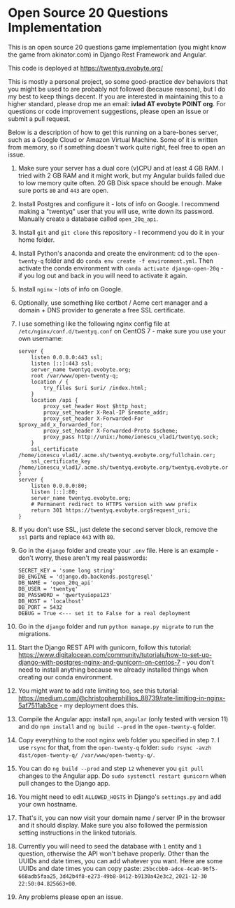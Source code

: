 # Open Source 20 Questions Implementation

This is an open source 20 questions game implementation (you might know the game from akinator.com) in Django Rest Framework and Angular. 

This code is deployed at https://twentyq.evobyte.org/

This is mostly a personal project, so some good-practice dev behaviors that you might be used to are probably not followed (because reasons), but I do my best to keep things decent. If you are interested in maintaining this to a higher standard, please drop me an email: **ivlad AT evobyte POINT org**. For questions or code improvement suggestions, please open an issue or submit a pull request.

Below is a description of how to get this running on a bare-bones server, such as a Google Cloud or Amazon Virtual Machine. Some of it is written from memory, so if something doesn't work quite right, feel free to open an issue.

1. Make sure your server has a dual core (v)CPU and at least 4 GB RAM. I tried with 2 GB RAM and it might work, but my Angular builds failed due to low memory quite often. 20 GB Disk space should be enough. Make sure ports `80` and `443` are open.
2. Install Postgres and configure it - lots of info on Google. I recommend making a "twentyq" user that you will use, write down its password. Manually create a database called `open_20q_api`.
3. Install `git` and `git clone` this repository - I recommend you do it in your home folder.
4. Install Python's anaconda and create the environment: cd to the `open-twenty-q` folder and do `conda env create -f environment.yml`. Then activate the conda environment with `conda activate django-open-20q` - if you log out and back in you will need to activate it again.
5. Install `nginx` - lots of info on Google.
6. Optionally, use something like certbot / Acme cert manager and a domain + DNS provider to generate a free SSL certificate.
7. I use something like the following nginx config file at `/etc/nginx/conf.d/twentyq.conf` on CentOS 7 - make sure you use your own username:

    ```
    server {
        listen 0.0.0.0:443 ssl;
        listen [::]:443 ssl;
        server_name twentyq.evobyte.org;
        root /var/www/open-twenty-q;
        location / {
            try_files $uri $uri/ /index.html;
        }
        location /api {
            proxy_set_header Host $http_host;
            proxy_set_header X-Real-IP $remote_addr;
            proxy_set_header X-Forwarded-For $proxy_add_x_forwarded_for;
            proxy_set_header X-Forwarded-Proto $scheme;
            proxy_pass http://unix:/home/ionescu_vlad1/twentyq.sock;
        }
        ssl_certificate /home/ionescu_vlad1/.acme.sh/twentyq.evobyte.org/fullchain.cer;
        ssl_certificate_key /home/ionescu_vlad1/.acme.sh/twentyq.evobyte.org/twentyq.evobyte.org.key;
    }
    server {
        listen 0.0.0.0:80;
        listen [::]:80;
        server_name twentyq.evobyte.org;
        # Permanent redirect to HTTPS version with www prefix
        return 301 https://twentyq.evobyte.org$request_uri;
    }
    ```
8. If you don't use SSL, just delete the second server block, remove the `ssl` parts and replace `443` with `80`.
9. Go in the `django` folder and create your `.env` file. Here is an example - don't worry, these aren't my real passwords:
    ```
    SECRET_KEY = 'some long string'
    DB_ENGINE = 'django.db.backends.postgresql'
    DB_NAME = 'open_20q_api'
    DB_USER = 'twentyq'
    DB_PASSWORD = 'qwertyuiopa123'
    DB_HOST = 'localhost'
    DB_PORT = 5432
    DEBUG = True <--- set it to False for a real deployment
    ```
10. Go in the `django` folder and run `python manage.py migrate` to run the migrations.
11. Start the Django REST API with gunicorn, follow this tutorial: https://www.digitalocean.com/community/tutorials/how-to-set-up-django-with-postgres-nginx-and-gunicorn-on-centos-7 - you don't need to install anything because we already installed things when creating our conda environment.
12. You might want to add rate limiting too, see this tutorial: https://medium.com/@christopherphillips_88739/rate-limiting-in-nginx-5af7511ab3ce - my deployment does this.
13. Compile the Angular app: install `npm`, `angular` (only tested with version 11) and do `npm install` and `ng build --prod` in the `open-twenty-q` folder.
14. Copy everything to the root nginx web folder you specified in step `7`. I use `rsync` for that, from the `open-twenty-q` folder: `sudo rsync -avzh dist/open-twenty-q/ /var/www/open-twenty-q/`.
15. You can do `ng build --prod` and step `12` whenever you `git pull` changes to the Angular app. Do `sudo systemctl restart gunicorn` when pull changes to the Django app.
16. You might need to edit `ALLOWED_HOSTS` in Django's `settings.py` and add your own hostname.
17. That's it, you can now visit your domain name / server IP in the browser and it should display. Make sure you also followed the permission setting instructions in the linked tutorials.
18. Currently you will need to seed the database with `1` entity and `1` question, otherwise the API won't behave properly. Other than the UUIDs and date times, you can add whatever you want. Here are some UUIDs and date times you can copy paste: `25bccbb0-adce-4ca0-96f5-668adb5faa25`, `3d42b4f8-e273-49b8-8412-b9130a42e3c2`, `2021-12-30 22:50:04.825663+00`.
19. Any problems please open an issue.

